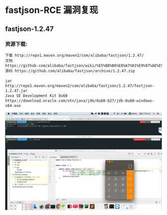 # fastjson-RCE 漏洞复现

## fastjson-1.2.47

### 资源下载:
```
下载 http://repo1.maven.org/maven2/com/alibaba/fastjson/1.2.47/
文档 https://github.com/alibaba/fastjson/wiki/%E5%B8%B8%E8%A7%81%E9%97%AE%E9%A2%98
源码 https://github.com/alibaba/fastjson/archive/1.2.47.zip

jar http://repo1.maven.org/maven2/com/alibaba/fastjson/1.2.47/fastjson-1.2.47.jar
Java SE Development Kit 8u60
https://download.oracle.com/otn/java/jdk/8u60-b27/jdk-8u60-windows-x64.exe
```

![](./Fastjson.jpg)
